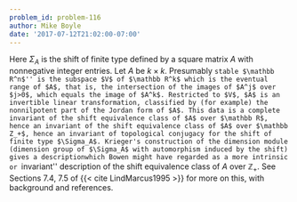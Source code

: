 ```yaml
---
problem_id: problem-116
author: Mike Boyle
date: '2017-07-12T21:02:00-07:00'
---
```

Here $\Sigma_A$ is the shift of finite type defined by a square matrix $A$
with nonnegative integer entries. Let $A$ be $k\times k$. Presumably ``stable
$\mathbb R^n$'' is the subspace $V$ of $\mathbb R^k$ which is the eventual
range of $A$, that is, the intersection of the images of $A^j$ over $j>0$,
which equals the image of $A^k$. Restricted to $V$, $A$ is an invertible
linear transformation, classified by (for example) the nonnilpotent part of
the Jordan form of $A$. This data is a complete invariant of the shift
equivalence class of $A$ over $\mathbb R$, hence an invariant of the shift
equivalence class of $A$ over $\mathbb Z_+$, hence an invariant of topological
conjugacy for the shift of finite type $\Sigma_A$. Krieger's construction of
the dimension module (dimension group of $\Sigma_A$ with automorphism induced
by the shift) gives a descriptionwhich Bowen might have regarded as a more
intrinsic or ``invariant'' description of the shift equivalence class of $A$
over $\mathbb Z_+$. See Sections 7.4, 7.5 of {{< cite LindMarcus1995 >}} for
more on this, with background and references.

